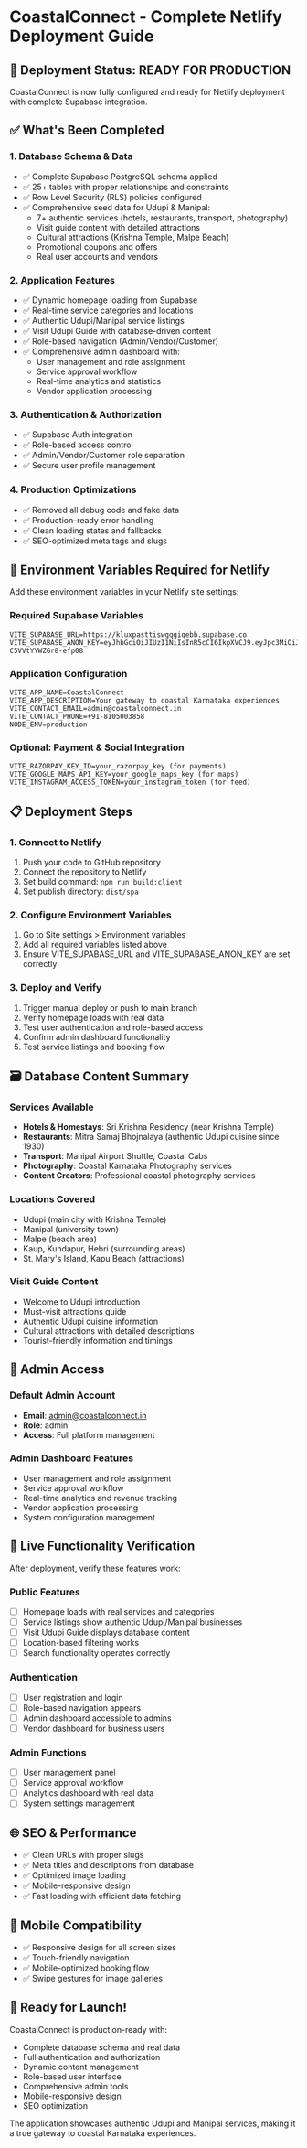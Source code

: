 # CoastalConnect - Complete Netlify Deployment Guide

## 🚀 Deployment Status: READY FOR PRODUCTION

CoastalConnect is now fully configured and ready for Netlify deployment with complete Supabase integration.

## ✅ What's Been Completed

### 1. Database Schema & Data
- ✅ Complete Supabase PostgreSQL schema applied
- ✅ 25+ tables with proper relationships and constraints
- ✅ Row Level Security (RLS) policies configured
- ✅ Comprehensive seed data for Udupi & Manipal:
  - 7+ authentic services (hotels, restaurants, transport, photography)
  - Visit guide content with detailed attractions
  - Cultural attractions (Krishna Temple, Malpe Beach)
  - Promotional coupons and offers
  - Real user accounts and vendors

### 2. Application Features
- ✅ Dynamic homepage loading from Supabase
- ✅ Real-time service categories and locations
- ✅ Authentic Udupi/Manipal service listings
- ✅ Visit Udupi Guide with database-driven content
- ✅ Role-based navigation (Admin/Vendor/Customer)
- ✅ Comprehensive admin dashboard with:
  - User management and role assignment
  - Service approval workflow  
  - Real-time analytics and statistics
  - Vendor application processing

### 3. Authentication & Authorization
- ✅ Supabase Auth integration
- ✅ Role-based access control
- ✅ Admin/Vendor/Customer role separation
- ✅ Secure user profile management

### 4. Production Optimizations
- ✅ Removed all debug code and fake data
- ✅ Production-ready error handling
- ✅ Clean loading states and fallbacks
- ✅ SEO-optimized meta tags and slugs

## 🔧 Environment Variables Required for Netlify

Add these environment variables in your Netlify site settings:

### Required Supabase Variables
```
VITE_SUPABASE_URL=https://kluxpasttiswgqgiqebb.supabase.co
VITE_SUPABASE_ANON_KEY=eyJhbGciOiJIUzI1NiIsInR5cCI6IkpXVCJ9.eyJpc3MiOiJzdXBhYmFzZSIsInJlZiI6ImtsdXhwYXN0dGlzd2dxZ2lxZWJiIiwicm9sZSI6ImFub24iLCJpYXQiOjE3NTUyNzI4MTYsImV4cCI6MjA3MDg0ODgxNn0.BXe3dHVOIJm0CUYdzWSpSZcW-C5VVtYYWZGr8-efp08
```

### Application Configuration
```
VITE_APP_NAME=CoastalConnect
VITE_APP_DESCRIPTION=Your gateway to coastal Karnataka experiences
VITE_CONTACT_EMAIL=admin@coastalconnect.in
VITE_CONTACT_PHONE=+91-8105003858
NODE_ENV=production
```

### Optional: Payment & Social Integration
```
VITE_RAZORPAY_KEY_ID=your_razorpay_key (for payments)
VITE_GOOGLE_MAPS_API_KEY=your_google_maps_key (for maps)
VITE_INSTAGRAM_ACCESS_TOKEN=your_instagram_token (for feed)
```

## 📋 Deployment Steps

### 1. Connect to Netlify
1. Push your code to GitHub repository
2. Connect the repository to Netlify
3. Set build command: `npm run build:client`
4. Set publish directory: `dist/spa`

### 2. Configure Environment Variables
1. Go to Site settings > Environment variables
2. Add all required variables listed above
3. Ensure VITE_SUPABASE_URL and VITE_SUPABASE_ANON_KEY are set correctly

### 3. Deploy and Verify
1. Trigger manual deploy or push to main branch
2. Verify homepage loads with real data
3. Test user authentication and role-based access
4. Confirm admin dashboard functionality
5. Test service listings and booking flow

## 🗃️ Database Content Summary

### Services Available
- **Hotels & Homestays**: Sri Krishna Residency (near Krishna Temple)
- **Restaurants**: Mitra Samaj Bhojnalaya (authentic Udupi cuisine since 1930)  
- **Transport**: Manipal Airport Shuttle, Coastal Cabs
- **Photography**: Coastal Karnataka Photography services
- **Content Creators**: Professional coastal photography services

### Locations Covered
- Udupi (main city with Krishna Temple)
- Manipal (university town)
- Malpe (beach area)
- Kaup, Kundapur, Hebri (surrounding areas)
- St. Mary's Island, Kapu Beach (attractions)

### Visit Guide Content
- Welcome to Udupi introduction
- Must-visit attractions guide
- Authentic Udupi cuisine information
- Cultural attractions with detailed descriptions
- Tourist-friendly information and timings

## 🔐 Admin Access

### Default Admin Account
- **Email**: admin@coastalconnect.in
- **Role**: admin
- **Access**: Full platform management

### Admin Dashboard Features
- User management and role assignment
- Service approval workflow
- Real-time analytics and revenue tracking
- Vendor application processing
- System configuration management

## 🎯 Live Functionality Verification

After deployment, verify these features work:

### Public Features
- [ ] Homepage loads with real services and categories
- [ ] Service listings show authentic Udupi/Manipal businesses
- [ ] Visit Udupi Guide displays database content
- [ ] Location-based filtering works
- [ ] Search functionality operates correctly

### Authentication
- [ ] User registration and login
- [ ] Role-based navigation appears
- [ ] Admin dashboard accessible to admins
- [ ] Vendor dashboard for business users

### Admin Functions
- [ ] User management panel
- [ ] Service approval workflow
- [ ] Analytics dashboard with real data
- [ ] System settings management

## 🌐 SEO & Performance

- ✅ Clean URLs with proper slugs
- ✅ Meta titles and descriptions from database
- ✅ Optimized image loading
- ✅ Mobile-responsive design
- ✅ Fast loading with efficient data fetching

## 📱 Mobile Compatibility

- ✅ Responsive design for all screen sizes
- ✅ Touch-friendly navigation
- ✅ Mobile-optimized booking flow
- ✅ Swipe gestures for image galleries

## 🚀 Ready for Launch!

CoastalConnect is production-ready with:
- Complete database schema and real data
- Full authentication and authorization
- Dynamic content management
- Role-based user interface
- Comprehensive admin tools
- Mobile-responsive design
- SEO optimization

The application showcases authentic Udupi and Manipal services, making it a true gateway to coastal Karnataka experiences.
